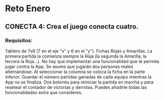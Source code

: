 # Reto Enero
## CONECTA 4: Crea el juego conecta cuatro.

### Requisitos:

Tablero de 7x6 (7 en el eje "x" y 6 en el "y").
Fichas Rojas y Amarillas. La primera partida la comienza siempre la Roja (la segunda la Amarilla, la tercera la Roja...).
No hay que implementar una funcionalidad que te permita jugar contra la App. Se asume que jugarán dos personas reales alternándose.
Al seleccionar la columna se coloca la ficha en la parte inferior.
Guardar el número partidas ganadas de cada equipo mientras la App no se finaliza.
Dos botones para reiniciar la partida en marcha y para resetear el contador de victorias y derrotas.
Puedes añadirle todas las funcionalidades extra que consideres.
